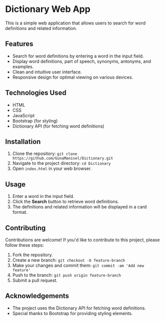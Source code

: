 # Dictionary Web App

This is a simple web application that allows users to search for word definitions and related information.

## Features

- Search for word definitions by entering a word in the input field.
- Display word definitions, part of speech, synonyms, antonyms, and examples.
- Clean and intuitive user interface.
- Responsive design for optimal viewing on various devices.

## Technologies Used

- HTML
- CSS
- JavaScript
- Bootstrap (for styling)
- Dictionary API (for fetching word definitions)

## Installation

1. Clone the repository: `git clone https://github.com/GunaManivel/Dictionary.git`
2. Navigate to the project directory: `cd Dictionary`
3. Open `index.html` in your web browser.

## Usage

1. Enter a word in the input field.
2. Click the **Search** button to retrieve word definitions.
3. The definitions and related information will be displayed in a card format.

## Contributing

Contributions are welcome! If you'd like to contribute to this project, please follow these steps:

1. Fork the repository.
2. Create a new branch: `git checkout -b feature-branch`
3. Make your changes and commit them: `git commit -am 'Add new feature'`
4. Push to the branch: `git push origin feature-branch`
5. Submit a pull request.


## Acknowledgements

- The project uses the Dictionary API for fetching word definitions.
- Special thanks to Bootstrap for providing styling elements.
